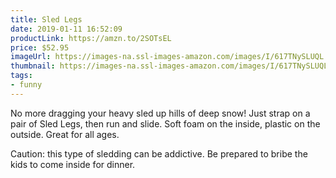 ```yaml
---
title: Sled Legs
date: 2019-01-11 16:52:09
productLink: https://amzn.to/2SOTsEL
price: $52.95
imageUrl: https://images-na.ssl-images-amazon.com/images/I/617TNySLUQL._SX679_.jpg
thumbnail: https://images-na.ssl-images-amazon.com/images/I/617TNySLUQL._SR600,315_.jpg
tags:
- funny
---
```


No more dragging your heavy sled up hills of deep snow! Just strap on a pair of Sled Legs, then run and slide. Soft foam on the inside, plastic on the outside. Great for all ages.

Caution: this type of sledding can be addictive. Be prepared to bribe the kids to come inside for dinner.